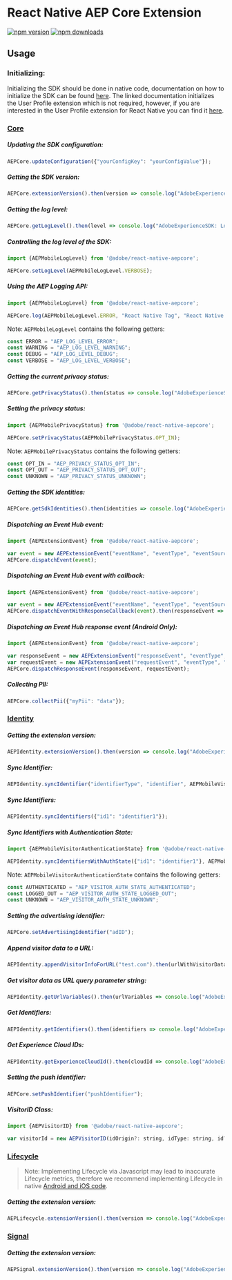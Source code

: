 # React Native AEP Core Extension

[![npm version](https://badge.fury.io/js/%40adobe%2Freact-native-acpcore.svg)](https://www.npmjs.com/package/@adobe/react-native-acpcore) 
[![npm downloads](https://img.shields.io/npm/dm/@adobe/react-native-acpcore)](https://www.npmjs.com/package/@adobe/react-native-acpcore)

## Usage

### Initializing:

Initializing the SDK should be done in native code, documentation on how to initialize the SDK can be found [here](https://aep-sdks.gitbook.io/docs/getting-started/get-the-sdk#2-add-initialization-code). The linked documentation initializes the User Profile extension which is not required, however, if you are interested in the User Profile extension for React Native you can find it [here](https://www.npmjs.com/package/@adobe/react-native-acpuserprofile).

### [Core](https://aep-sdks.gitbook.io/docs/using-mobile-extensions/mobile-core)

##### Updating the SDK configuration:

```javascript
AEPCore.updateConfiguration({"yourConfigKey": "yourConfigValue"});
```

##### Getting the SDK version:
```javascript
AEPCore.extensionVersion().then(version => console.log("AdobeExperienceSDK: AEPCore version: " + version));
```

##### Getting the log level:
```javascript
AEPCore.getLogLevel().then(level => console.log("AdobeExperienceSDK: Log Level = " + level));
```

##### Controlling the log level of the SDK:
```javascript
import {AEPMobileLogLevel} from '@adobe/react-native-aepcore';

AEPCore.setLogLevel(AEPMobileLogLevel.VERBOSE);
```

##### Using the AEP Logging API:
```javascript
import {AEPMobileLogLevel} from '@adobe/react-native-aepcore';

AEPCore.log(AEPMobileLogLevel.ERROR, "React Native Tag", "React Native Message");
```

Note: `AEPMobileLogLevel` contains the following getters:

```javascript
const ERROR = "AEP_LOG_LEVEL_ERROR";
const WARNING = "AEP_LOG_LEVEL_WARNING";
const DEBUG = "AEP_LOG_LEVEL_DEBUG";
const VERBOSE = "AEP_LOG_LEVEL_VERBOSE";
```

##### Getting the current privacy status:
```javascript
AEPCore.getPrivacyStatus().then(status => console.log("AdobeExperienceSDK: Privacy Status = " + status));
```

##### Setting the privacy status:
```javascript
import {AEPMobilePrivacyStatus} from '@adobe/react-native-aepcore';

AEPCore.setPrivacyStatus(AEPMobilePrivacyStatus.OPT_IN);
```

Note: `AEPMobilePrivacyStatus` contains the following getters:

```javascript
const OPT_IN = "AEP_PRIVACY_STATUS_OPT_IN";
const OPT_OUT = "AEP_PRIVACY_STATUS_OPT_OUT";
const UNKNOWN = "AEP_PRIVACY_STATUS_UNKNOWN";
```

##### Getting the SDK identities:
```javascript
AEPCore.getSdkIdentities().then(identities => console.log("AdobeExperienceSDK: Identities = " + identities));
```

##### Dispatching an Event Hub event:
```javascript
import {AEPExtensionEvent} from '@adobe/react-native-aepcore';

var event = new AEPExtensionEvent("eventName", "eventType", "eventSource", {"testDataKey": "testDataValue"});
AEPCore.dispatchEvent(event);
```

##### Dispatching an Event Hub event with callback:
```javascript
import {AEPExtensionEvent} from '@adobe/react-native-aepcore';

var event = new AEPExtensionEvent("eventName", "eventType", "eventSource", {"testDataKey": "testDataValue"});
AEPCore.dispatchEventWithResponseCallback(event).then(responseEvent => console.log("AdobeExperienceSDK: responseEvent = " + responseEvent));
```

##### Dispatching an Event Hub response event (Android Only): 
```javascript
import {AEPExtensionEvent} from '@adobe/react-native-aepcore';

var responseEvent = new AEPExtensionEvent("responseEvent", "eventType", "eventSource", {"testDataKey": "testDataValue"});
var requestEvent = new AEPExtensionEvent("requestEvent", "eventType", "eventSource", {"testDataKey": "testDataValue"});
AEPCore.dispatchResponseEvent(responseEvent, requestEvent);
```

##### Collecting PII:
```javascript
AEPCore.collectPii({"myPii": "data"});
```

### [Identity](https://aep-sdks.gitbook.io/docs/using-mobile-extensions/mobile-core/identity)

##### Getting the extension version:
```javascript
AEPIdentity.extensionVersion().then(version => console.log("AdobeExperienceSDK: AEPIdentity version: " + version));
```

##### Sync Identifier:
```javascript
AEPIdentity.syncIdentifier("identifierType", "identifier", AEPMobileVisitorAuthenticationState.AUTHENTICATED);
```

##### Sync Identifiers:
```javascript
AEPIdentity.syncIdentifiers({"id1": "identifier1"});
```

##### Sync Identifiers with Authentication State:
```javascript
import {AEPMobileVisitorAuthenticationState} from '@adobe/react-native-aepcore';

AEPIdentity.syncIdentifiersWithAuthState({"id1": "identifier1"}, AEPMobileVisitorAuthenticationState.UNKNOWN);
```

Note: `AEPMobileVisitorAuthenticationState` contains the following getters:

```javascript
const AUTHENTICATED = "AEP_VISITOR_AUTH_STATE_AUTHENTICATED";
const LOGGED_OUT = "AEP_VISITOR_AUTH_STATE_LOGGED_OUT";
const UNKNOWN = "AEP_VISITOR_AUTH_STATE_UNKNOWN";
```

##### Setting the advertising identifier:

```javascript
AEPCore.setAdvertisingIdentifier("adID");
```

##### Append visitor data to a URL:

```javascript
AEPIdentity.appendVisitorInfoForURL("test.com").then(urlWithVisitorData => console.log("AdobeExperienceSDK: VisitorData = " + urlWithVisitorData));
```

##### Get visitor data as URL query parameter string:

```javascript
AEPIdentity.getUrlVariables().then(urlVariables => console.log("AdobeExperienceSDK: UrlVariables = " + urlVariables));
```

##### Get Identifiers:

```javascript
AEPIdentity.getIdentifiers().then(identifiers => console.log("AdobeExperienceSDK: Identifiers = " + identifiers));
```

##### Get Experience Cloud IDs:
```javascript
AEPIdentity.getExperienceCloudId().then(cloudId => console.log("AdobeExperienceSDK: CloudID = " + cloudId));
```

##### Setting the push identifier:
```javascript
AEPCore.setPushIdentifier("pushIdentifier");
```

##### VisitorID Class:
```javascript
import {AEPVisitorID} from '@adobe/react-native-aepcore';

var visitorId = new AEPVisitorID(idOrigin?: string, idType: string, id?: string, authenticationState?: AEPMobileVisitorAuthenticationState)
```

### [Lifecycle](https://aep-sdks.gitbook.io/docs/using-mobile-extensions/mobile-core/lifecycle)

> Note: Implementing Lifecycle via Javascript may lead to inaccurate Lifecycle metrics, therefore we recommend implementing Lifecycle in native [Android and iOS code](https://aep-sdks.gitbook.io/docs/using-mobile-extensions/mobile-core/lifecycle).

##### Getting the extension version:
```javascript
AEPLifecycle.extensionVersion().then(version => console.log("AdobeExperienceSDK: AEPLifecycle version: " + version));
```

### [Signal](https://aep-sdks.gitbook.io/docs/using-mobile-extensions/mobile-core/signals)
##### Getting the extension version:
```javascript
AEPSignal.extensionVersion().then(version => console.log("AdobeExperienceSDK: AEPSignal version: " + version));
```
